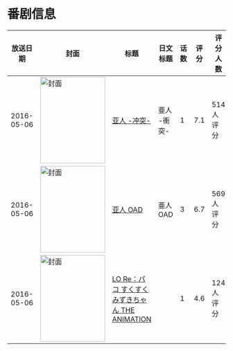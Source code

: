 # 番剧信息

|放送日期|封面|标题|日文标题|话数|评分|评分人数|
|---|---|---|---|---|---|---|
|2016-05-06|<img src="//lain.bgm.tv/pic/cover/c/b8/8d/136225_4JPb8.jpg" alt="封面" style="width:150px;height:200px;object-fit:cover;">|[亚人 -冲突-](https://bangumi.tv/subject/136225)|亜人 -衝突-|1|7.1|514人评分|
|2016-05-06|<img src="//lain.bgm.tv/pic/cover/c/84/02/153114_kttgV.jpg" alt="封面" style="width:150px;height:200px;object-fit:cover;">|[亚人 OAD](https://bangumi.tv/subject/153114)|亜人 OAD|3|6.7|569人评分|
|2016-05-06|<img src="/img/no_icon_subject.png" alt="封面" style="width:150px;height:200px;object-fit:cover;">|[LO Re：パコ すくすくみずきちゃん THE ANIMATION](https://bangumi.tv/subject/182055)||1|4.6|124人评分|
